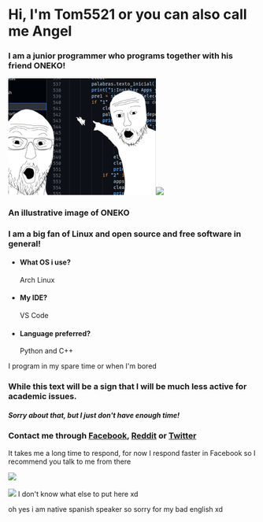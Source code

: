 # Hi, I'm Tom5521 or you can also call me Angel

### I am a junior programmer who programs together with his friend ONEKO!
<img src="https://github.com/Tom5521/Tom5521/blob/f40a40b8b9151dcca45727ec354a8dbfd8296424/ONEKO!.png" width="300px"><img src="http://www.dicas-l.com.br/imagens/Neko_animated.gif" width="300px">

### An illustrative image of ONEKO

### I am a big fan of Linux and open source and free software in general!

- #### What OS i use?
    Arch Linux
- #### My IDE?
    VS Code
- #### Language preferred?
    Python and C++

I program in my spare time or when I'm bored
### While this text will be a sign that I will be much less active for academic issues.

##### Sorry about that, but I just don't have enough time!
### Contact me through [Facebook](https://www.facebook.com/profile.php?id=100081151996025), [Reddit](https://www.reddit.com/user/Angel_Alderete) or [Twitter](https://twitter.com/Angel_Tomas2008)

It takes me a long time to respond, for now I respond faster in Facebook so I recommend you talk to me from there 

![](https://komarev.com/ghpvc/?username=Tom5521&color=green&style=flat-square)

<img src="https://i0.wp.com/www.printmag.com/wp-content/uploads/2021/02/4cbe8d_f1ed2800a49649848102c68fc5a66e53mv2.gif?fit=476%2C280&ssl=1" width="300px"> I don't know what else to put here xd


oh yes i am native spanish speaker so sorry for my bad english xd

